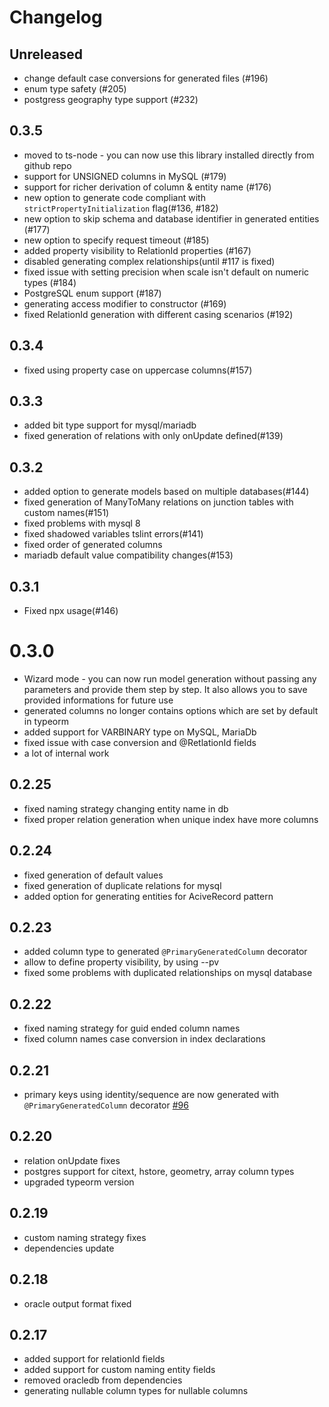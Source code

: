 # Changelog

## Unreleased

* change default case conversions for generated files (#196)
* enum type safety (#205)
* postgress geography type support (#232)

## 0.3.5

* moved to ts-node - you can now use this library installed directly from github repo
* support for UNSIGNED columns in MySQL (#179)
* support for richer derivation of column & entity name (#176)
* new option to generate code compliant with `strictPropertyInitialization` flag(#136, #182)
* new option to skip schema and database identifier in generated entities (#177)
* new option to specify request timeout (#185)
* added property visibility to RelationId properties (#167)
* disabled generating complex relationships(until #117 is fixed)
* fixed issue with setting precision when scale isn't default on numeric types (#184)
* PostgreSQL enum support (#187)
* generating access modifier to constructor (#169)
* fixed RelationId generation with different casing scenarios (#192)

## 0.3.4

* fixed using property case on uppercase columns(#157)

## 0.3.3

* added bit type support for mysql/mariadb
* fixed generation of relations with only onUpdate defined(#139)

## 0.3.2
* added option to generate models based on multiple databases(#144)
* fixed generation of ManyToMany relations on junction tables with custom names(#151)
* fixed problems with mysql 8
* fixed shadowed variables tslint errors(#141)
* fixed order of generated columns
* mariadb default value compatibility changes(#153)

## 0.3.1
* Fixed npx usage(#146)

# 0.3.0
* Wizard mode - you can now run model generation without passing any parameters and provide them step by step. It also allows you to save provided informations for future use
* generated columns no longer contains options which are set by default in typeorm
* added support for VARBINARY type on MySQL, MariaDb
* fixed issue with case conversion and @RetlationId fields
* a lot of internal work

## 0.2.25
* fixed naming strategy changing entity name in db
* fixed proper relation generation when unique index have more columns

## 0.2.24
* fixed generation of default values
* fixed generation of duplicate relations for mysql
* added option for generating entities for AciveRecord pattern

## 0.2.23
* added column type to generated `@PrimaryGeneratedColumn` decorator
* allow to define property visibility, by using --pv
* fixed some problems with duplicated relationships on mysql database

## 0.2.22
* fixed naming strategy for guid ended column names
* fixed column names case conversion in index declarations

## 0.2.21
* primary keys using identity/sequence are now generated with `@PrimaryGeneratedColumn` decorator [#96](https://github.com/Kononnable/typeorm-model-generator/issues/96)

## 0.2.20
* relation onUpdate fixes
* postgres support for citext, hstore, geometry, array column types
* upgraded typeorm version

## 0.2.19
* custom naming strategy fixes
* dependencies update

## 0.2.18
* oracle output format fixed

## 0.2.17

* added support for relationId fields
* added support for custom naming entity fields
* removed oracledb from dependencies
* generating nullable column types for nullable columns
